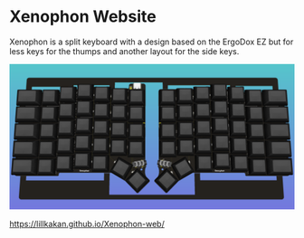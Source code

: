 # Xenophon Website

Xenophon is a split keyboard with a design based on the ErgoDox EZ but for less keys for the thumps and another layout for the side keys.

![Alt text](./src/images/xenophon.png?raw=true "The PCB for the keyboard.")


https://lillkakan.github.io/Xenophon-web/